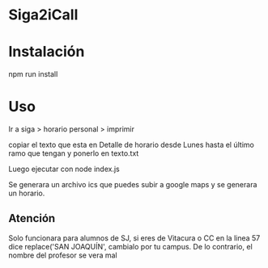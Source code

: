 # Siga2iCall

# Instalación

npm run install


# Uso

Ir a siga > horario personal > imprimir

copiar el texto que esta en Detalle de horario desde Lunes hasta el último ramo que tengan y ponerlo en texto.txt

Luego ejecutar con node index.js

Se generara un archivo ics que puedes subir a google maps y se generara un horario.

## Atención

Solo funcionara para alumnos de SJ, si eres de Vitacura o CC en la linea 57 dice replace('SAN JOAQUÍN', cambialo por tu campus. De lo contrario, el nombre del profesor se vera mal


